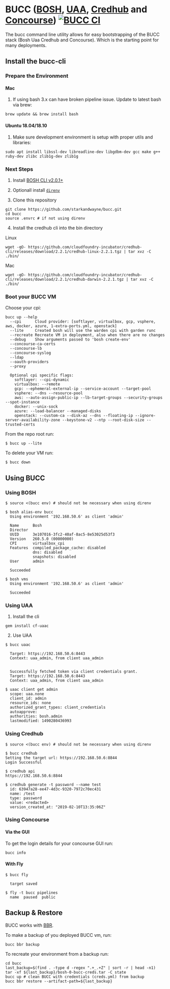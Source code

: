 # BUCC ([BOSH](http://bosh.io/), [UAA](https://github.com/cloudfoundry/uaa), [Credhub](https://github.com/cloudfoundry-incubator/credhub) and [Concourse](https://concourse-ci.org/)) [![BUCC CI](https://ci2.starkandwayne.com/api/v1/teams/starkandwayne/pipelines/bucc/jobs/integration-test/badge)](https://ci2.starkandwayne.com/teams/starkandwayne/pipelines/bucc)

The bucc command line utility allows for easy bootstrapping of the BUCC stack (Bosh Uaa Credhub and Concourse). Which is the starting point for many deployments.

## Install the bucc-cli

### Prepare the Environment

#### Mac

1. If using bash 3.x can have broken pipeline issue.  Update to latest bash via brew:

```
brew update && brew install bash
```
#### Ubuntu 18.04/18.10

1.  Make sure development environment is setup with proper utils and libraries:

```
sudo apt install libssl-dev libreadline-dev libgdbm-dev gcc make g++ ruby-dev zlibc zlib1g-dev zlib1g
```

### Next Steps

1. Install [BOSH CLI v2.0.1+](https://bosh.io/docs/cli-v2.html)

2. Optionall install [`direnv`](https://direnv.net/)

3. Clone this repository

```
git clone https://github.com/starkandwayne/bucc.git
cd bucc
source .envrc # if not using direnv
```

4. Install the credhub cli into the bin directory

Linux
```
wget -qO- https://github.com/cloudfoundry-incubator/credhub-cli/releases/download/2.2.1/credhub-linux-2.2.1.tgz | tar xvz -C ./bin/
```

Mac
```
wget -qO- https://github.com/cloudfoundry-incubator/credhub-cli/releases/download/2.2.1/credhub-darwin-2.2.1.tgz | tar xvz -C ./bin/
```

### Boot your BUCC VM

Choose your cpi:
```
bucc up --help
  --cpi      Cloud provider: [softlayer, virtualbox, gcp, vsphere, aws, docker, azure, 1-extra-ports.yml, openstack]
  --lite     Created bosh will use the warden cpi with garden runc
  --recreate Recreate VM in deployment, also when there are no changes
  --debug    Show arguments passed to 'bosh create-env'
  --concourse-ca-certs
  --concourse-lb
  --concourse-syslog
  --ldap
  --oauth-providers
  --proxy

  Optional cpi specific flags:
    softlayer: --cpi-dynamic
    virtualbox: --remote
    gcp: --ephemeral-external-ip --service-account --target-pool
    vsphere: --dns --resource-pool
    aws: --auto-assign-public-ip --lb-target-groups --security-groups --spot-instance
    docker: --unix-sock
    azure: --load-balancer --managed-disks
    openstack: --custom-ca --disk-az --dns --floating-ip --ignore-server-availability-zone --keystone-v2 --ntp --root-disk-size --trusted-certs
```

From the repo root run:
```
$ bucc up --lite
```

To delete your VM run:
```
$ bucc down
```

## Using BUCC

### Using BOSH

```
$ source <(bucc env) # should not be necessary when using direnv

$ bosh alias-env bucc
  Using environment '192.168.50.6' as client 'admin'

  Name      Bosh
  Director
  UUID      3e107016-3fc2-40af-8ac5-8e53025d53f3
  Version   260.5.0 (00000000)
  CPI       virtualbox_cpi
  Features  compiled_package_cache: disabled
            dns: disabled
            snapshots: disabled
  User      admin

  Succeeded

$ bosh vms
  Using environment '192.168.50.6' as client 'admin'

  Succeeded
```

### Using UAA

1. Install the cli

```
gem install cf-uaac
```

2. Use UAA

```
$ bucc uaac

  Target: https://192.168.50.6:8443
  Context: uaa_admin, from client uaa_admin


  Successfully fetched token via client credentials grant.
  Target: https://192.168.50.6:8443
  Context: uaa_admin, from client uaa_admin

$ uaac client get admin
  scope: uaa.none
  client_id: admin
  resource_ids: none
  authorized_grant_types: client_credentials
  autoapprove:
  authorities: bosh.admin
  lastmodified: 1490280436993
```

### Using Credhub

```
$ source <(bucc env) # should not be necessary when using direnv

$ bucc credhub
Setting the target url: https://192.168.50.6:8844
Login Successful

$ credhub api
https://192.168.50.6:8844

$ credhub generate -t password --name test
  id: 63947a28-ee47-4d3c-9320-7972c70ec431
  name: /test
  type: password
  value: <redacted>
  version_created_at: "2019-02-10T13:35:06Z"
```

### Using Concourse

#### Via the GUI

To get the login details for your concourse GUI run:

```
bucc info
```


#### With Fly

```
$ bucc fly

  target saved

$ fly -t bucc pipelines
  name  paused  public
```

## Backup & Restore
BUCC works with [BBR](https://github.com/cloudfoundry-incubator/bosh-backup-and-restore).

To make a backup of you deployed BUCC vm, run:

```
bucc bbr backup
```

To recreate your environment from a backup run:

```
cd bucc
last_backup=$(find . -type d -regex ".+_.+Z" | sort -r | head -n1)
tar -xf ${last_backup}/bosh-0-bucc-creds.tar -C state
bucc up # clean BUCC with credentials (creds.yml) from backup
bucc bbr restore --artifact-path=${last_backup}
```
